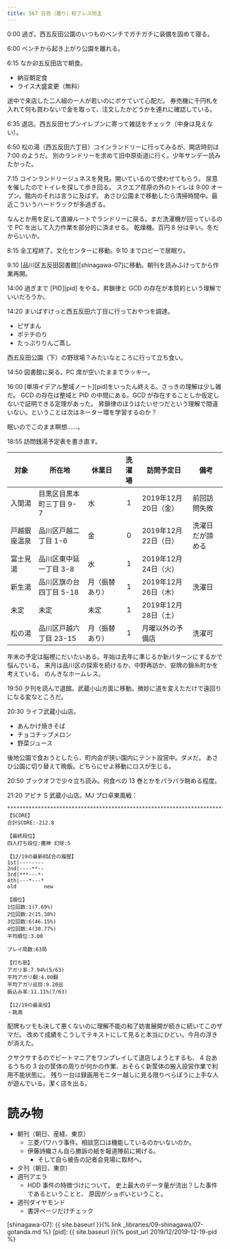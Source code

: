 ```yaml
---
title: 567 日目（曇り）和了レス坊主
---
```


0:00 過ぎ。西五反田公園のいつものベンチでガチガチに装備を固めて寝る。

6:00 ベンチから起き上がり公園を離れる。

6:15 なか卯五反田店で朝食。
* 納豆朝定食
* ライス大盛変更（無料）

途中で来店した二人組の一人が若いのにボケていて心配だ。
券売機に千円札を入れて何も買わないで金を取って、注文したかどうかを連れに確認している。

6:35 退店。西五反田セブンイレブンに寄って雑誌をチェック（中身は見えない）。

6:50 松の湯（西五反田六丁目）コインランドリーに行ってみるが、開店時刻は 7:00 のようだ。
別のランドリーを求めて旧中原街道に行く。少年サンデー読みたかった。

7:15 コインランドリージュネスを発見。開いているので使わせてもらう。
尿意を催したのでトイレを探して歩き回る。
スクエア荏原の外のトイレは 9:00 オープン。館内のそれは言うに及ばず。
あさひ公園まで移動したら清掃時間中。最近こういうハードラックが多過ぎる。

なんとか用を足して直線ルートでランドリーに戻る。まだ洗濯機が回っているので PC を出して入力作業を部分的に済ませる。
乾燥機。百円 8 分は辛い。冬だからいいか。

8:15 全工程終了。文化センターに移動。9:10 までロビーで居眠り。

9:10 [品川区五反田図書館][shinagawa-07]に移動。朝刊を読みふけってから作業再開。

14:00 過ぎまで [PID][pid] をやる。昇鎖律と GCD の存在が本質的という理解でいいだろうか。

14:20 まいばすけっと西五反田六丁目に行っておやつを調達。
* ピザまん
* ポテチのり
* たっぷりりんご蒸し

西五反田公園（下）の野球場？みたいなところに行って立ち食い。

14:50 図書館に戻る。PC 席が空いたままでラッキー。

16:00 [単項イデアル整域ノート][pid]をいったん終える。さっきの理解は少し雑だ。
GCD の存在は整域と PID の中間にある。GCD が存在することしか仮定しないで証明できる定理があった。
昇鎖律のほうはたいせつだという理解で間違いない。ということは次はネーター環を学習するのか？

眠いのでこのまま瞑想……。

18:55 訪問銭湯予定表を書き直す。

| 対象         | 所在地                   | 休業日         | 洗濯場 | 訪問予定日           | 備考             |
| ------------ | ------------------------ | -------------- | :----: | -------------------- | ---------------- |
| 入間湯       | 目黒区目黒本町三丁目 9-7 | 水             |   1    | 2019年12月20日（金） | 前回訪問失敗     |
| 戸越銀座温泉 | 品川区戸越二丁目 1-6     | 金             |   0    | 2019年12月22日（日） | 洗濯日だが諦める |
| 富士見湯     | 品川区東中延一丁目 3-8   | 水             |   1    | 2019年12月24日（火） |                  |
| 新生湯       | 品川区旗の台四丁目 5-18  | 月（振替あり） |   1    | 2019年12月26日（木） | 洗濯日           |
| 未定         | 未定                     | 未定           |   1    | 2019年12月28日（土） |                  |
| 松の湯       | 品川区戸越六丁目 23-15   | 月（振替あり） |   1    | 月曜以外の予備店     | 洗濯可           |

年末の予定は脳裡にだいたいある。年始は去年に準じるか新パターンにするかで悩んでいる。
来月は品川区の探索を続けるか、中野再訪か、安牌の錦糸町かを考えている。
のんきなホームレス。

19:50 夕刊を読んで退館。武蔵小山方面に移動。微妙に道を変えただけで遠回りになる変なところだ。

20:30 ライフ武蔵小山店。
* あんかけ焼きそば
* チョコチップメロン
* 野菜ジュース

後地公園で食おうとしたら、町内会が狭い園内にテント設営中。ダメだ。
あさひ公園に切り替えて晩飯。どちらにせよ移動にロスが生じる。

20:50 ブックオフで少々立ち読み。何食べの 13 巻とかをパラパラ眺める程度。

21:20 アピナ S 武蔵小山店。MJ プロ卓東風戦：

```text
********************************************************************************
【SCORE】
合計SCORE:-212.8

【最終段位】
四人打ち段位:魔神 幻球:5

【12/19の最新8試合の履歴】
1st|--------
2nd|----**--
3rd|***---*-
4th|---*---*
old         new

【順位】
1位回数:1(7.69%)
2位回数:2(15.38%)
3位回数:6(46.15%)
4位回数:4(30.77%)
平均順位:3.00

プレイ局数:63局

【打ち筋】
アガリ率:7.94%(5/63)
平均アガリ翻:4.00翻
平均アガリ巡目:9.20巡
振込み率:11.11%(7/63)

【12/19の最高役】
・跳満
```

配牌もツモも決して悪くないのに理解不能の和了妨害展開が続きに続いてこのザマだ。
改めて成績をこうしてテキストにして見ると本当にひどい。今月の浮きが消えた。

クサクサするのでビートマニアをワンプレイして退店しようとするも、
4 台あるうちの 3 台の筐体の周りが何かの作業、おそらく新筐体の搬入設営作業で利用不能状態に。
残り一台は録画用モニター越しに見る限りべらぼうに上手な人が遊んでいる。潔く店を出る。

# 読み物

* 朝刊（朝日、産経、東京）
  * 三菱パワハラ事件。相談窓口は機能しているのかいないのか。
  * 伊藤詩織さん自ら勝訴の紙を報道陣前に掲げる。
    * そして自ら被告の記者会見場に取材へ。
* 夕刊（朝日、東京）
* 週刊アエラ
  * HDD 事件の特徴づけについて。
    史上最大のデータ量が流出？した事件であるということと、
    原因がショボいということ。
* 週刊ダイヤモンド
  * 書評ページだけチェック

[shinagawa-07]: {{ site.baseurl }}{% link _libraries/09-shinagawa/07-gotanda.md %}
[pid]: {{ site.baseurl }}{% post_url 2019/12/2019-12-19-pid %}
